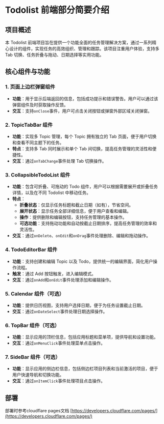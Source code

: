 # Todolist 前端部分简要介绍

## 项目概述

本 Todolist 前端项目旨在提供一个功能全面的任务管理解决方案，通过一系列精心设计的组件，实现任务的高效组织、管理和跟踪。该项目注重用户体验，支持多 Tab 切换、任务折叠与拖动、日期选择等实用功能。

## 核心组件与功能

### 1. 页面上边栏弹窗组件

* **功能**：用于显示后端返回的信息，包括成功提示和错误警告。用户可以通过该弹窗组件及时获取操作反馈。
* **交互**：支持`onClose`事件，用户可点击关闭按钮或弹窗外部区域关闭弹窗。

### 2. TopicTabBar 组件

* **功能**：实现多 Topic 管理，每个 Topic 拥有独立的 Tab 页面，便于用户切换和查看不同主题下的任务。
* **特点**：支持多 Tab 同时展示和单个 Tab 间切换，提高任务管理的灵活性和便捷性。
* **交互**：通过`onTabChange`事件处理 Tab 切换操作。

### 3. CollapsibleTodoList 组件

* **功能**：包含可折叠、可拖动的 Todo 组件，用户可以根据需要展开或折叠任务详情，以及在不同 Todolist 中移动任务。
* **特点**：
  * **折叠状态**：仅显示任务标题和截止日期（如有），节省空间。
  * **展开状态**：显示任务全部详细信息，便于用户查看和编辑。
  * **操作**：提供删除和编辑按钮，支持任务管理的基本操作。
  * **可选功能**：支持拖动功能和自动按截止日期排序，提高任务管理的效率和灵活性。
* **交互**：通过`onDelete`、`onEdit`和`onDrag`事件处理删除、编辑和拖动操作。

### 4. TodoEditorBar 组件

* **功能**：支持创建和编辑 Topic 以及 Todo，提供统一的编辑界面，简化用户操作流程。
* **触发**：通过 Add 按钮触发，进入编辑模式。
* **交互**：通过`onAdd`和`onEdit`事件处理添加和编辑操作。

### 5. Calendar 组件（可选）

* **功能**：提供日历视图，支持用户选择日期，便于为任务设置截止日期。
* **交互**：通过`onDateSelect`事件处理日期选择操作。

### 6. TopBar 组件（可选）

* **功能**：显示应用的顶栏信息，包括应用标题和菜单项，提供导航和设置功能。
* **交互**：通过`onMenuClick`事件处理菜单点击操作。

### 7. SideBar 组件（可选）

* **功能**：显示应用的侧边栏信息，包括侧边栏项目列表和当前激活的项目，便于用户快速导航和切换功能。
* **交互**：通过`onItemClick`事件处理项目点击操作。



## 部署

部署时参考cloudflare pages文档  [https://developers.cloudflare.com/pages/](https://developers.cloudflare.com/pages/)
